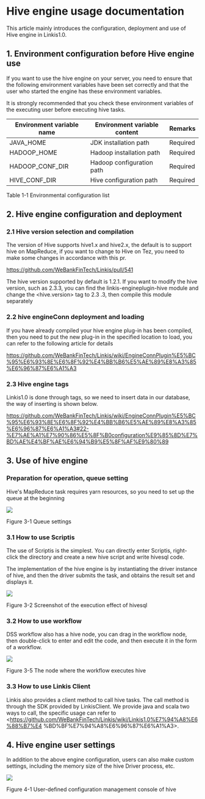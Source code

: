 # Hive engine usage documentation

This article mainly introduces the configuration, deployment and use of Hive engine in Linkis1.0.

## 1. Environment configuration before Hive engine use

If you want to use the hive engine on your server, you need to ensure that the following environment variables have been set correctly and that the user who started the engine has these environment variables.

It is strongly recommended that you check these environment variables of the executing user before executing hive tasks.

| Environment variable name | Environment variable content | Remarks |
|-----------------|----------------|------|
| JAVA_HOME | JDK installation path | Required |
| HADOOP_HOME | Hadoop installation path | Required |
| HADOOP_CONF_DIR | Hadoop configuration path | Required |
| HIVE_CONF_DIR | Hive configuration path | Required |

Table 1-1 Environmental configuration list

## 2. Hive engine configuration and deployment

### 2.1 Hive version selection and compilation

The version of Hive supports hive1.x and hive2.x, the default is to support hive on MapReduce, if you want to change to Hive
on Tez, you need to make some changes in accordance with this pr.

<https://github.com/WeBankFinTech/Linkis/pull/541>

The hive version supported by default is 1.2.1. If you want to modify the hive version, such as 2.3.3, you can find the linkis-engineplugin-hive module and change the \<hive.version\> tag to 2.3 .3, then compile this module separately

### 2.2 hive engineConn deployment and loading

If you have already compiled your hive engine plug-in has been compiled, then you need to put the new plug-in in the specified location to load, you can refer to the following article for details

https://github.com/WeBankFinTech/Linkis/wiki/EngineConnPlugin%E5%BC%95%E6%93%8E%E6%8F%92%E4%BB%B6%E5%AE%89%E8%A3%85%E6%96%87%E6%A1%A3

### 2.3 Hive engine tags

Linkis1.0 is done through tags, so we need to insert data in our database, the way of inserting is shown below.

https://github.com/WeBankFinTech/Linkis/wiki/EngineConnPlugin%E5%BC%95%E6%93%8E%E6%8F%92%E4%BB%B6%E5%AE%89%E8%A3%85%E6%96%87%E6%A1%A3#22-%E7%AE%A1%E7%90%86%E5%8F%B0configuration%E9%85%8D%E7%BD%AE%E4%BF%AE%E6%94%B9%E5%8F%AF%E9%80%89

## 3. Use of hive engine

### Preparation for operation, queue setting

Hive's MapReduce task requires yarn resources, so you need to set up the queue at the beginning

![](../Images/EngineUsage/queue-set.png)

Figure 3-1 Queue settings

### 3.1 How to use Scriptis

The use of Scriptis is the simplest. You can directly enter Scriptis, right-click the directory and create a new hive script and write hivesql code.

The implementation of the hive engine is by instantiating the driver instance of hive, and then the driver submits the task, and obtains the result set and displays it.

![](../Images/EngineUsage/hive-run.png)

Figure 3-2 Screenshot of the execution effect of hivesql

### 3.2 How to use workflow

DSS workflow also has a hive node, you can drag in the workflow node, then double-click to enter and edit the code, and then execute it in the form of a workflow.

![](../Images/EngineUsage/workflow.png)

Figure 3-5 The node where the workflow executes hive

### 3.3 How to use Linkis Client

Linkis also provides a client method to call hive tasks. The call method is through the SDK provided by LinkisClient. We provide java and scala two ways to call, the specific usage can refer to <https://github.com/WeBankFinTech/Linkis/wiki/Linkis1.0%E7%94%A8%E6%88%B7%E4 %BD%BF%E7%94%A8%E6%96%87%E6%A1%A3>.

## 4. Hive engine user settings

In addition to the above engine configuration, users can also make custom settings, including the memory size of the hive Driver process, etc.

![](../Images/EngineUsage/hive-config.png)

Figure 4-1 User-defined configuration management console of hive